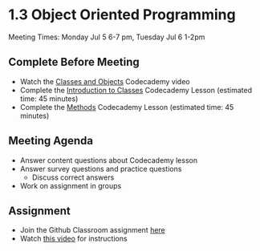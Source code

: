 # 1.3 Object Oriented Programming
Meeting Times: Monday Jul 5 6-7 pm, Tuesday Jul 6 1-2pm

## Complete Before Meeting
* Watch the [Classes and Objects](https://www.codecademy.com/courses/learn-java/videos/classes-and-objects-video) Codecademy video
* Complete the [Introduction to Classes](https://www.codecademy.com/courses/learn-java/lessons/java-introduction-to-classes/) Codecademy Lesson (estimated time: 45 minutes)
* Complete the [Methods](https://www.codecademy.com/courses/learn-java/lessons/learn-java-methods/) Codecademy Lesson  (estimated time: 45 minutes)

## Meeting Agenda
* Answer content questions about Codecademy lesson
* Answer survey questions and  practice questions
    * Discuss correct answers
* Work on assignment in  groups

## Assignment
* Join the Github Classroom assignment [here](https://classroom.github.com/a/ompAmncY)
* Watch [this video](https://us02web.zoom.us/rec/share/cIn5wToj3c9cXDOsa-TovOfl8sp3B5Dq1pBd-qAkjrPUuNcW0ed69VTT4LMLsChu.UpenkQdO83CT42fm
) for instructions